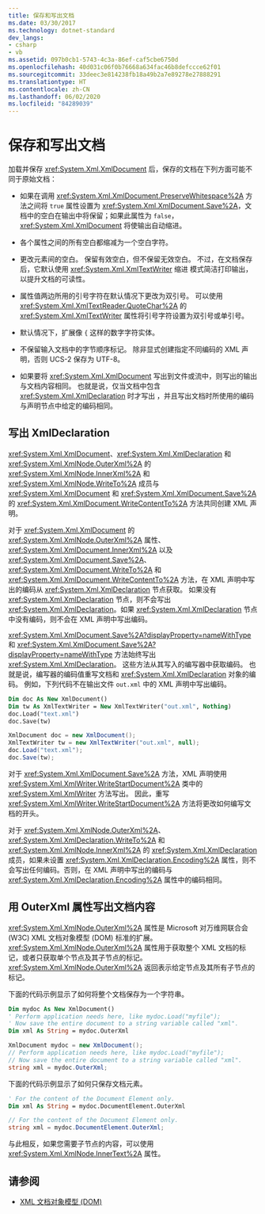 ```yaml
---
title: 保存和写出文档
ms.date: 03/30/2017
ms.technology: dotnet-standard
dev_langs:
- csharp
- vb
ms.assetid: 097b0cb1-5743-4c3a-86ef-caf5cbe6750d
ms.openlocfilehash: 40d031c06f0b76668a634fac46b8defccce62f01
ms.sourcegitcommit: 33deec3e814238fb18a49b2a7e89278e27888291
ms.translationtype: HT
ms.contentlocale: zh-CN
ms.lasthandoff: 06/02/2020
ms.locfileid: "84289039"
---
```

# <a name="saving-and-writing-a-document"></a>保存和写出文档
加载并保存 <xref:System.Xml.XmlDocument> 后，保存的文档在下列方面可能不同于原始文档：  
  
- 如果在调用 <xref:System.Xml.XmlDocument.PreserveWhitespace%2A> 方法之间将 `true` 属性设置为 <xref:System.Xml.XmlDocument.Save%2A>，文档中的空白在输出中将保留；如果此属性为 `false`，<xref:System.Xml.XmlDocument> 将使输出自动缩进。  
  
- 各个属性之间的所有空白都缩减为一个空白字符。  
  
- 更改元素间的空白。 保留有效空白，但不保留无效空白。 不过，在文档保存后，它默认使用 <xref:System.Xml.XmlTextWriter> 缩进  模式简洁打印输出，以提升文档的可读性。  
  
- 属性值两边所用的引号字符在默认情况下更改为双引号。 可以使用 <xref:System.Xml.XmlTextReader.QuoteChar%2A> 的 <xref:System.Xml.XmlTextWriter> 属性将引号字符设置为双引号或单引号。  
  
- 默认情况下，扩展像 `{` 这样的数字字符实体。  
  
- 不保留输入文档中的字节顺序标记。 除非显式创建指定不同编码的 XML 声明，否则 UCS-2 保存为 UTF-8。  
  
- 如果要将 <xref:System.Xml.XmlDocument> 写出到文件或流中，则写出的输出与文档内容相同。 也就是说，仅当文档中包含 <xref:System.Xml.XmlDeclaration> 时才写出 ，并且写出文档时所使用的编码与声明节点中给定的编码相同。  
  
## <a name="writing-an-xmldeclaration"></a>写出 XmlDeclaration  
 <xref:System.Xml.XmlDocument>、<xref:System.Xml.XmlDeclaration> 和 <xref:System.Xml.XmlNode.OuterXml%2A> 的 <xref:System.Xml.XmlNode.InnerXml%2A> 和 <xref:System.Xml.XmlNode.WriteTo%2A> 成员与 <xref:System.Xml.XmlDocument> 和 <xref:System.Xml.XmlDocument.Save%2A> 的 <xref:System.Xml.XmlDocument.WriteContentTo%2A> 方法共同创建 XML 声明。  
  
 对于 <xref:System.Xml.XmlDocument> 的 <xref:System.Xml.XmlNode.OuterXml%2A> 属性、<xref:System.Xml.XmlDocument.InnerXml%2A> 以及 <xref:System.Xml.XmlDocument.Save%2A>、<xref:System.Xml.XmlDocument.WriteTo%2A> 和 <xref:System.Xml.XmlDocument.WriteContentTo%2A> 方法，在 XML 声明中写出的编码从 <xref:System.Xml.XmlDeclaration> 节点获取。 如果没有 <xref:System.Xml.XmlDeclaration> 节点，则不会写出 <xref:System.Xml.XmlDeclaration>。如果 <xref:System.Xml.XmlDeclaration> 节点中没有编码，则不会在 XML 声明中写出编码。  
  
 <xref:System.Xml.XmlDocument.Save%2A?displayProperty=nameWithType> 和 <xref:System.Xml.XmlDocument.Save%2A?displayProperty=nameWithType> 方法始终写出 <xref:System.Xml.XmlDeclaration>。 这些方法从其写入的编写器中获取编码。 也就是说，编写器的编码值重写文档和 <xref:System.Xml.XmlDeclaration> 对象的编码。 例如，下列代码不在输出文件 `out.xml` 中的 XML 声明中写出编码。  
  
```vb  
Dim doc As New XmlDocument()  
Dim tw As XmlTextWriter = New XmlTextWriter("out.xml", Nothing)  
doc.Load("text.xml")  
doc.Save(tw)  
```  
  
```csharp  
XmlDocument doc = new XmlDocument();  
XmlTextWriter tw = new XmlTextWriter("out.xml", null);  
doc.Load("text.xml");  
doc.Save(tw);  
```  
  
 对于 <xref:System.Xml.XmlDocument.Save%2A> 方法，XML 声明使用 <xref:System.Xml.XmlWriter.WriteStartDocument%2A> 类中的 <xref:System.Xml.XmlWriter> 方法写出。 因此，重写 <xref:System.Xml.XmlWriter.WriteStartDocument%2A> 方法将更改如何编写文档的开头。  
  
 对于 <xref:System.Xml.XmlNode.OuterXml%2A>、<xref:System.Xml.XmlDeclaration.WriteTo%2A> 和 <xref:System.Xml.XmlNode.InnerXml%2A> 的 <xref:System.Xml.XmlDeclaration> 成员，如果未设置 <xref:System.Xml.XmlDeclaration.Encoding%2A> 属性，则不会写出任何编码。否则，在 XML 声明中写出的编码与 <xref:System.Xml.XmlDeclaration.Encoding%2A> 属性中的编码相同。  
  
## <a name="writing-document-content-using-the-outerxml-property"></a>用 OuterXml 属性写出文档内容  
 <xref:System.Xml.XmlNode.OuterXml%2A> 属性是 Microsoft 对万维网联合会 (W3C) XML 文档对象模型 (DOM) 标准的扩展。 <xref:System.Xml.XmlNode.OuterXml%2A> 属性用于获取整个 XML 文档的标记，或者只获取单个节点及其子节点的标记。 <xref:System.Xml.XmlNode.OuterXml%2A> 返回表示给定节点及其所有子节点的标记。  
  
 下面的代码示例显示了如何将整个文档保存为一个字符串。  
  
```vb  
Dim mydoc As New XmlDocument()  
' Perform application needs here, like mydoc.Load("myfile");  
' Now save the entire document to a string variable called "xml".  
Dim xml As String = mydoc.OuterXml  
```  
  
```csharp  
XmlDocument mydoc = new XmlDocument();  
// Perform application needs here, like mydoc.Load("myfile");  
// Now save the entire document to a string variable called "xml".  
string xml = mydoc.OuterXml;  
```  
  
 下面的代码示例显示了如何只保存文档元素。  
  
```vb  
' For the content of the Document Element only.  
Dim xml As String = mydoc.DocumentElement.OuterXml  
```  
  
```csharp  
// For the content of the Document Element only.  
string xml = mydoc.DocumentElement.OuterXml;  
```  
  
 与此相反，如果您需要子节点的内容，可以使用 <xref:System.Xml.XmlNode.InnerText%2A> 属性。  
  
## <a name="see-also"></a>请参阅

- [XML 文档对象模型 (DOM)](xml-document-object-model-dom.md)
